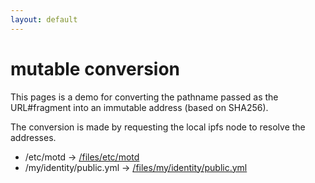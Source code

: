 ```yaml
---
layout: default
---
```

# mutable conversion

This pages is a demo for converting the pathname passed as the URL#fragment
into an immutable address (based on SHA256).

The conversion is made by requesting the local ipfs node to resolve
the addresses.



* /etc/motd -> [/files/etc/motd](http://webui.local/webui#/files/etc/motd)
* /my/identity/public.yml -> [/files/my/identity/public.yml](http://webui.local/webui#/files/my/identity/public.yml)
